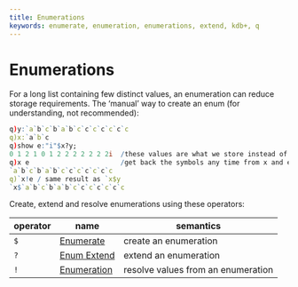 ```yaml
---
title: Enumerations
keywords: enumerate, enumeration, enumerations, extend, kdb+, q
---
```


# Enumerations




For a long list containing few distinct values, an enumeration can reduce storage requirements. The ‘manual’ way to create an enum (for understanding, not recommended):

```q
q)y:`a`b`c`b`a`b`c`c`c`c`c`c`c
q)x:`a`b`c
q)show e:"i"$x?y;
0 1 2 1 0 1 2 2 2 2 2 2 2i  /these values are what we store instead of y.
q)x e                       /get back the symbols any time from x and e.
`a`b`c`b`a`b`c`c`c`c`c`c`c
q)`x!e / same result as `x$y 
`x$`a`b`c`b`a`b`c`c`c`c`c`c`c
```

Create, extend and resolve enumerations using these operators:

operator | name                                 | semantics
---------|--------------------------------------|-----------------------
`$`      | [Enumerate](../ref/enumerate.md)     | create an enumeration
`?`      | [Enum Extend](../ref/enum-extend.md) | extend an enumeration
`!`      | [Enumeration](../ref/enumeration.md) | resolve values from an enumeration


